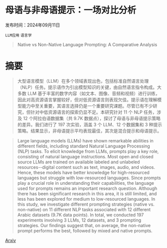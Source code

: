 # 母语与非母语提示：一场对比分析

发布时间：2024年09月11日

`LLM应用` `语言学`

> Native vs Non-Native Language Prompting: A Comparative Analysis

# 摘要

> 大型语言模型（LLM）在多个领域表现出色，包括标准自然语言处理（NLP）任务。提示语作为引出模型知识的关键，由自然语言指令构成。大多数 LLM 基于丰富的数字内容（如文本、图像、音频和视频）进行训练，因此对高资源语言掌握较好，但对低资源语言则表现欠佳。提示语在理解模型能力中至关重要，其语言选择仍是一个重要研究课题。尽管已有不少研究，但针对中低资源语言的探索仍显不足。本研究针对 11 个 NLP 任务，涉及 12 个阿拉伯语数据集（共 9.7K 数据点），探讨了母语与非母语提示策略的差异。我们进行了 197 次实验，涵盖 3 个 LLM、12 个数据集和 3 种提示策略。结果显示，非母语提示平均表现最佳，其次是混合提示和母语提示。

> Large language models (LLMs) have shown remarkable abilities in different fields, including standard Natural Language Processing (NLP) tasks. To elicit knowledge from LLMs, prompts play a key role, consisting of natural language instructions. Most open and closed source LLMs are trained on available labeled and unlabeled resources--digital content such as text, images, audio, and videos. Hence, these models have better knowledge for high-resourced languages but struggle with low-resourced languages. Since prompts play a crucial role in understanding their capabilities, the language used for prompts remains an important research question. Although there has been significant research in this area, it is still limited, and less has been explored for medium to low-resourced languages. In this study, we investigate different prompting strategies (native vs. non-native) on 11 different NLP tasks associated with 12 different Arabic datasets (9.7K data points). In total, we conducted 197 experiments involving 3 LLMs, 12 datasets, and 3 prompting strategies. Our findings suggest that, on average, the non-native prompt performs the best, followed by mixed and native prompts.

[Arxiv](https://arxiv.org/abs/2409.07054)